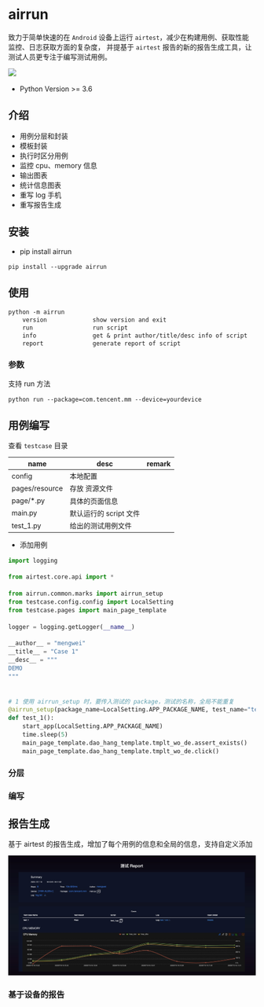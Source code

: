 # airrun

致力于简单快速的在 `Android` 设备上运行 `airtest`，减少在构建用例、获取性能监控、日志获取方面的复杂度，
并提基于 `airtest` 报告的新的报告生成工具，让测试人员更专注于编写测试用例。

![](https://img.shields.io/pypi/v/airrun.svg)

- Python Version >= 3.6


## 介绍

- 用例分层和封装
- 模板封装
- 执行时区分用例
- 监控 cpu、memory 信息
- 输出图表
- 统计信息图表
- 重写 log 手机
- 重写报告生成

## 安装

- pip install airrun

```shell
pip install --upgrade airrun
```

## 使用

```shell script
python -m airrun 
    version             show version and exit
    run                 run script
    info                get & print author/title/desc info of script
    report              generate report of script
```

### 参数

支持 run 方法

```shell script
python run --package=com.tencent.mm --device=yourdevice
```

## 用例编写

查看 `testcase` 目录

| name | desc | remark |
|----|----|----|
| config | 本地配置 | |
| pages/resource | 存放 资源文件 | |
| page/*.py | 具体的页面信息 | |
| main.py | 默认运行的 script 文件 | |
| test_1.py | 给出的测试用例文件 | |

- 添加用例 

```python
import logging

from airtest.core.api import *

from airrun.common.marks import airrun_setup
from testcase.config.config import LocalSetting
from testcase.pages import main_page_template

logger = logging.getLogger(__name__)

__author__ = "mengwei"
__title__ = "Case 1"
__desc__ = """
DEMO
"""


# 1 使用 airrun_setup 时，要传入测试的 package，测试的名称，全局不能重复
@airrun_setup(package_name=LocalSetting.APP_PACKAGE_NAME, test_name="test_1", login_func=None)
def test_1():
    start_app(LocalSetting.APP_PACKAGE_NAME)
    time.sleep(5)
    main_page_template.dao_hang_template.tmplt_wo_de.assert_exists()
    main_page_template.dao_hang_template.tmplt_wo_de.click()
```


### 分层

### 编写

## 报告生成

基于 airtest 的报告生成，增加了每个用例的信息和全局的信息，支持自定义添加

![](./resource/report.png)

### 基于设备的报告


